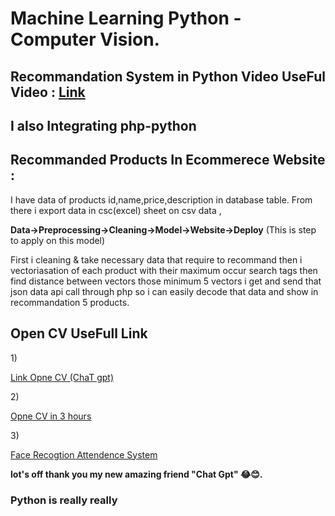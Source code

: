 # Machine Learning Python - Computer Vision.

<h2>Recommandation System in Python Video UseFul Video :  <a href="https://youtu.be/1xtrIEwY_zY">Link</a></h2>

<h2>I also Integrating php-python </H2>

<p><h2>Recommanded Products In Ecommerece Website :</h2> I have data of products id,name,price,description in database table. From there i export data in csc(excel) sheet on csv data ,</p>
<b>Data->Preprocessing->Cleaning->Model->Website->Deploy</b> (This is step to apply on this model)
<p>First i cleaning & take necessary data that require to recommand then i vectoriasation of each product with their maximum occur search tags then find distance between vectors those minimum 5 vectors i get and send that json data api call through php so i can easily decode that data and show in recommandation 5 products.</p>


<h2>Open CV UseFull Link</h2>
1)<p><a href="https://youtu.be/ggQg9PLZlqA">Link Opne CV (ChaT gpt)</a></p>
2)<p><a href="https://youtu.be/WQeoO7MI0Bs"> Opne CV in 3 hours </a></p>
3)<p><a href="https://youtu.be/sz25xxF_AVE"> Face Recogtion Attendence System </a></p>



<b> lot's off thank you my new amazing friend "Chat Gpt" 😂😊.</b>
<h3><b> Python is really really <i><Amazing></i></h3>
